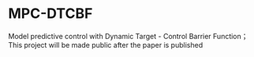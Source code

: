 # MPC-DTCBF
Model predictive control with Dynamic Target - Control Barrier Function；
This project will be made public after the paper is published
